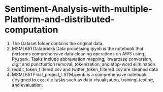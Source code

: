 # Sentiment-Analysis-with-multiple-Platform-and-distributed-computation

1. The Dataset folder contains the original data.
2. MSML651 Databricks Data processing.ipynb is the notebook that performs comprehensive data cleaning operations on AWS using Pyspark. Tasks include abbreviation mapping, lowercase conversion, digit and punctuation removal, tokenization, and stop-word elimination.
3. reddit_token_filtered.csv and twitter_token_filtered.csv are cleaned data
4. MSML651 Final_project_LSTM.ipynb is a comprehensive notebook designed to execute tasks such as data visualization, training, testing, and evaluation.
